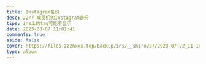 ```yaml
---
title: Instagram备份
desc: 22/7 成员们的Instagram备份
tips: ins上的tag可能不显示
date: 2023-08-07 11:01:41
comments: true
aside: false
cover: https://files.zzzhxxx.top/backup/ins/__shiro227/2023-07-22_11-10-26_UTC_1.jpg
type: album
---
```


